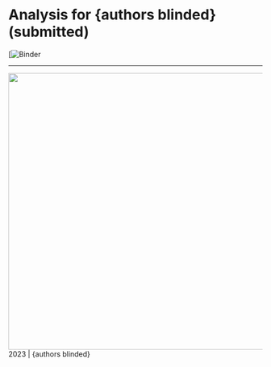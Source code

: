 Analysis for {authors blinded} (submitted)
=============================================



[![Binder](https://mybinder.org/v2/gh/nomcomm/communication_teacher_nlg/HEAD)


***

<img align="right" width=550px src=data/explainer_fig.png> 





2023 | {authors blinded} 

